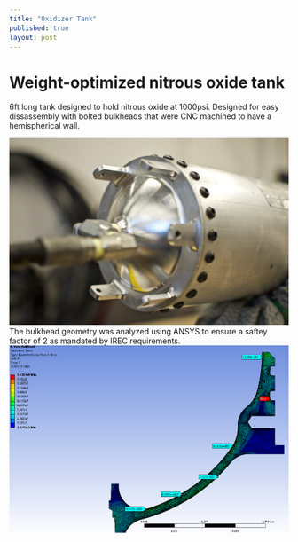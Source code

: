 ```yaml
---
title: "Oxidizer Tank"
published: true
layout: post
---
```


# Weight-optimized nitrous oxide tank
6ft long tank designed to hold nitrous oxide at 1000psi. Designed for easy dissassembly with bolted bulkheads that were CNC machined to have a hemispherical wall.

![NOS tank](/assets/img/OxTank.jpeg)
The bulkhead geometry was analyzed using ANSYS to ensure a saftey factor of 2 as mandated by IREC requirements.
![simulation](/assets/img/Vent.png)